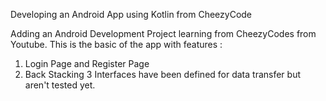 Developing an Android App using Kotlin from CheezyCode

Adding an Android Development Project learning from CheezyCodes from Youtube. This is the basic of the app with features :
1. Login Page and Register Page
2. Back Stacking
3 Interfaces have been defined for data transfer but aren't tested yet.
